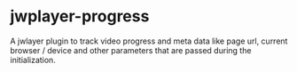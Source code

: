 # jwplayer-progress
A jwlayer plugin to track video progress and meta data like page url, current browser / device and other parameters that are passed during the initialization.
